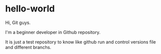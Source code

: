 # hello-world
Hi, Git  guys.

I'm a beginner developer in Github repository.

It is just a test repository to know like github run and control versions file and different branchs.
